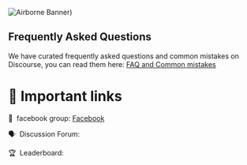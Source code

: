 ![Airborne Banner](https://www.ukchinafilm.com/wp-content/uploads/2021/03/UCFC-Logo-ENGCN.png))


## Frequently Asked Questions

We have curated frequently asked questions and common mistakes on Discourse, you can read them here: [FAQ and Common mistakes]()


# 📎 Important links


💪 &nbsp;facebook group: [Facebook](https://www.facebook.com/groups/548039300909916/posts/554770153570164)

🗣️ &nbsp;Discussion Forum: 

🏆 &nbsp;Leaderboard: 
